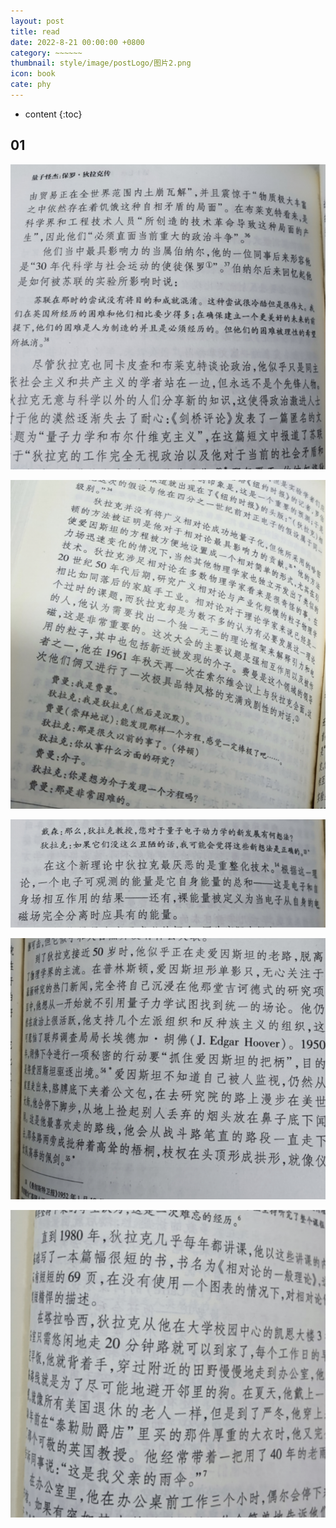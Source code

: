 ```yaml
---
layout: post
title: read
date: 2022-8-21 00:00:00 +0800
category: ~~~~~~
thumbnail: style/image/postLogo/图片2.png
icon: book
cate: phy
---
```



* content
{:toc}



## 




## 01



![1664883405133](style/image/ALL_MY_MD_2/1664883405133.png)

![1664885337605](style/image/ALL_MY_MD_2/1664885337605.png)

![1664885451503](style/image/ALL_MY_MD_2/1664885451503.png)

![1664885482320](style/image/ALL_MY_MD_2/1664885482320.png)

![1664885559052](style/image/ALL_MY_MD_2/1664885559052.png)

